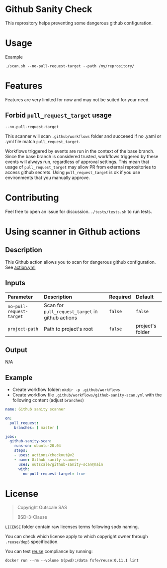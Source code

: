 # Github Sanity Check

This reprository helps preventing some dangerous github configuration.

# Usage

Example
```
./scan.sh --no-pull-request-target --path /my/reprository/
```

# Features

Features are very limited for now and may not be suited for your need.

## Forbid `pull_request_target` usage

`--no-pull-request-target`

This scanner will scan `.github/workflows` folder and succeeed if no .yaml or .yml file match `pull_request_target`.

Workflows triggered by events are run in the context of the base branch. Since the base branch is considered trusted, workflows triggered by these events will always run, regardless of approval settings. This mean that usage of `pull_request_target` may allow PR from external reprositories to access github secrets. Using `pull_request_target` is ok if you use environments that you manually approve.

# Contributing

Feel free to open an issue for discussion.
`./tests/tests.sh` to run tests.

# Using scanner in Github actions

## Description

This Github action allows you to scan for dangerous github configuration.
See [action.yml](action.yml)

## Inputs

| Parameter                  | Description                                       | Required | Default          |
| :------------------------- | :------------------------------------------------ | :------- | :--------------- |
| `no-pull-request-target`   | Scan for `pull_request_target` in github actions  | `false`  | `false`          |
| `project-path`             | Path to project's root                            | `false`  | project's folder |

## Output
N/A

## Example

- Create workflow folder: `mkdir -p .github/workflows`
- Create workflow file `.github/workflows/github-sanity-scan.yml` with the following content (adjust `branches`)

```yaml
name: Github sanity scanner

on:
  pull_request:
    branches: [ master ]

jobs:
  github-sanity-scan:
    runs-on: ubuntu-20.04
    steps:
    - uses: actions/checkout@v2
    - name: Github sanity scanner
      uses: outscale/github-sanity-scan@main
      with:
        no-pull-request-target: true
```

# License

> Copyright Outscale SAS
>
> BSD-3-Clause

`LICENSE` folder contain raw licenses terms following spdx naming.

You can check which license apply to which copyright owner through `.reuse/dep5` specification.

You can test [reuse](https://reuse.software/.) compliance by running:
```
docker run --rm --volume $(pwd):/data fsfe/reuse:0.11.1 lint
```
